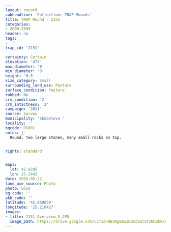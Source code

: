 ```yaml
---
layout: record
subheadline: 'Collection: TRAP Mounds'
title: TRAP Mound - 2151
categories:
- 2000-2999
header: no
tags:
- ''
trap_id: '2151'

certainty: Certain
elevation: '473'
max_diameter: '8'
min_diameter: '8'
height: '0.5'
size_category: Small
surrounding_land_use: Pasture
surface_condition: Pasture
robbed: No
crm_condition: '2'
crm_intactness: '2'
campaign: '2011'
source: Survey
municipality: 'Skobelevo '
locality: ''
bgcode: DS001
notes: |-
  Round. Two large stones, many small rocks on top.


rights: standard


maps:
  lat: 42.6285
  lon: 25.2442
date: 2018-05-22
land_use_source: Photo
photo: Good
bg_code: ''
akb_code: ''
latitude: '42.669839'
longitude: '25.210427'
images:
- title: 2151_Overview_S.JPG
  image_path: https://drive.google.com/uc?id=0B3Rg88wZDQscSGlSY1NDZkkxSDQ
---
```

